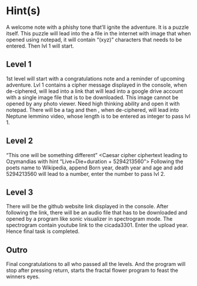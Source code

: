 
# Hint(s) 

A welcome note with a phishy tone that’ll ignite the adventure. It is a puzzle itself. This puzzle will lead into the a file in the internet with image that when opened using notepad, it will contain “(xyz)” characters that needs to be entered. Then lvl 1 will start.

## Level 1
1st level will start with a congratulations note and a reminder of upcoming adventure. Lvl 1 contains a cipher message displayed in the console, when de-ciphered, will lead into a link that will lead into a google drive account with a single image file that is to be downloaded.
 This image cannot be opened by any photo viewer. Need high thinking ability and open it with notepad. There will be a tag <Here it goes> and then <jibberish>, when de-ciphered, will lead into Neptune lemmino video, whose length is to be entered as integer to pass lvl 1.

## Level 2
“This one will be something different” <Caesar cipher ciphertext leading to Ozymandias with hint <ascicipher>“Live+Die+duration + 5294213560”</ascicipher>>
Following the poets name to Wikipedia, append Born year, death year and age and add 5294213560 will lead to a number, enter the number to pass lvl 2.

## Level 3
There will be the github website link displayed in the console. After following the link, there will be an audio file that has to be downloaded and opened by a program like sonic visualizer in spectrogram mode. The spectrogram contain youtube link to the cicada3301. Enter the upload year. Hence final task is completed.

## Outro
Final congratulations to all who passed all the levels. And the program will stop after pressing return, starts the fractal flower program to feast the winners eyes. 
